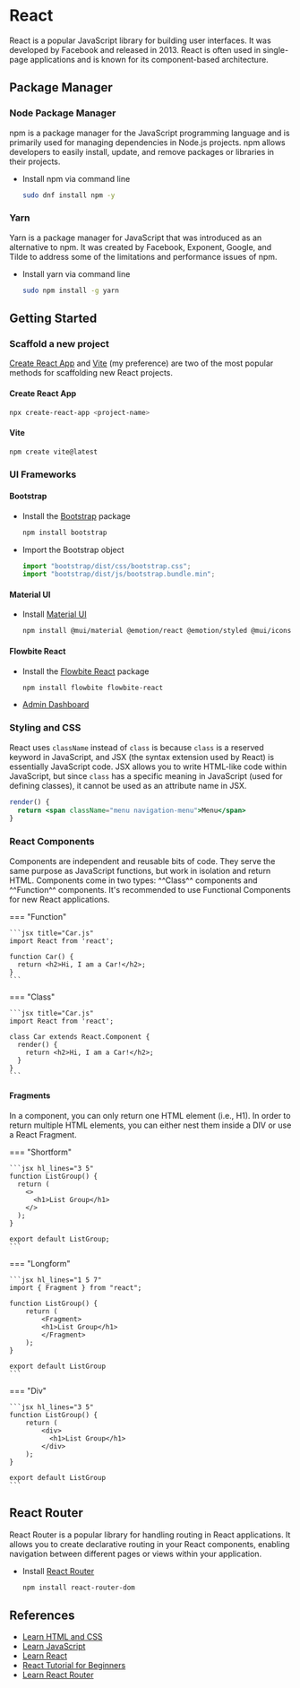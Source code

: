# React

React is a popular JavaScript library for building user interfaces. It was developed by Facebook and released in 2013. React is often used in single-page applications and is known for its component-based architecture.

## Package Manager

### Node Package Manager

npm is a package manager for the JavaScript programming language and is primarily used for managing dependencies in Node.js projects. npm allows developers to easily install, update, and remove packages or libraries in their projects.

-   Install npm via command line

    ```bash
    sudo dnf install npm -y
    ```

### Yarn

Yarn is a package manager for JavaScript that was introduced as an alternative to npm. It was created by Facebook, Exponent, Google, and Tilde to address some of the limitations and performance issues of npm.

-   Install yarn via command line

    ```bash
    sudo npm install -g yarn
    ```

## Getting Started

### Scaffold a new project

[Create React App](https://create-react-app.dev/) and [Vite](https://vitejs.dev/guide/) (my preference) are two of the most popular methods for scaffolding new React projects.

#### Create React App

```bash
npx create-react-app <project-name>
```

#### Vite

```bash
npm create vite@latest
```

### UI Frameworks

#### Bootstrap

-   Install the [Bootstrap](https://getbootstrap.com/) package

    ```bash
    npm install bootstrap
    ```

-   Import the Bootstrap object

    ```jsx title="main.tsx"
    import "bootstrap/dist/css/bootstrap.css";
    import "bootstrap/dist/js/bootstrap.bundle.min";
    ```

#### Material UI

-   Install [Material UI](https://mui.com/material-ui/getting-started/installation/)

    ```bash
    npm install @mui/material @emotion/react @emotion/styled @mui/icons-material @mui/x-data-grid
    ```

#### Flowbite React

-   Install the [Flowbite React](https://www.flowbite-react.com/) package

    ```bash
    npm install flowbite flowbite-react
    ```

-   [Admin Dashboard](https://github.com/themesberg/flowbite-admin-dashboard)

### Styling and CSS

React uses `className` instead of `class` is because `class` is a reserved keyword in JavaScript, and JSX (the syntax extension used by React) is essentially JavaScript code. JSX allows you to write HTML-like code within JavaScript, but since `class` has a specific meaning in JavaScript (used for defining classes), it cannot be used as an attribute name in JSX.

```jsx
render() {
  return <span className="menu navigation-menu">Menu</span>
}
```

### React Components

Components are independent and reusable bits of code. They serve the same purpose as JavaScript functions, but work in isolation and return HTML. Components come in two types: ^^Class^^ components and ^^Function^^ components. It's recommended to use Functional Components for new React applications.

=== "Function"

    ```jsx title="Car.js"
    import React from 'react';

    function Car() {
      return <h2>Hi, I am a Car!</h2>;
    }
    ```

=== "Class"

    ```jsx title="Car.js"
    import React from 'react';

    class Car extends React.Component {
      render() {
        return <h2>Hi, I am a Car!</h2>;
      }
    }
    ```

#### Fragments

In a component, you can only return one HTML element (i.e., H1). In order to return multiple HTML elements, you can either nest them inside a DIV or use a React Fragment.

=== "Shortform"

    ```jsx hl_lines="3 5"
    function ListGroup() {
      return (
        <>
          <h1>List Group</h1>
        </>
      );
    }

    export default ListGroup;
    ```

=== "Longform"

    ```jsx hl_lines="1 5 7"
    import { Fragment } from "react";

    function ListGroup() {
        return (
            <Fragment>
            <h1>List Group</h1>
            </Fragment>
        );
    }

    export default ListGroup
    ```

=== "Div"

    ```jsx hl_lines="3 5"
    function ListGroup() {
        return (
            <div>
              <h1>List Group</h1>
            </div>
        );
    }

    export default ListGroup
    ```

## React Router

React Router is a popular library for handling routing in React applications. It allows you to create declarative routing in your React components, enabling navigation between different pages or views within your application.

-   Install [React Router](https://reactrouter.com/en/main)

    ```bash
    npm install react-router-dom
    ```

## References

-   [Learn HTML and CSS](https://scrimba.com/learn/htmlandcss)
-   [Learn JavaScript](https://scrimba.com/learn/learnjavascript)
-   [Learn React](https://scrimba.com/learn/learnreact)
-   [React Tutorial for Beginners](https://www.youtube.com/watch?v=SqcY0GlETPk)
-   [Learn React Router](https://scrimba.com/learn/reactrouter6)
